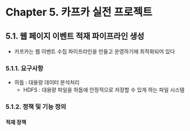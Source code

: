 # Chapter 5. 카프카 실전 프로젝트
## 5.1. 웹 페이지 이벤트 적재 파이프라인 생성
- 카프카는 웹 이벤트 수집 파이프라인을 만들고 운영하기에 최적화되어 있다

### 5.1.1. 요구사항
- 하둡 : 대용량 데이터 분석처리
  - HDFS : 대용량 파일을 하둡에 안정적으로 저장할 수 있게 하는 파일 시스템

### 5.1.2. 정책 및 기능 정의

#### 적재 정책
